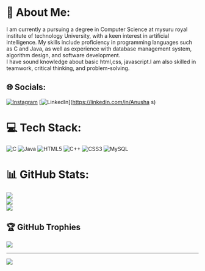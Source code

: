 # 💫 About Me:
I am currently a  pursuing a degree in Computer Science at mysuru royal institute of technology University, with a keen interest in artificial intelligence. My skills include proficiency in programming languages such as C and Java, as well as experience with database management system, algorithm design, and software development.<br>I have sound knowledge about basic html,css, javascript.I am also skilled in teamwork, critical thinking, and problem-solving.


## 🌐 Socials:
[![Instagram](https://img.shields.io/badge/Instagram-%23E4405F.svg?logo=Instagram&logoColor=white)](https://instagram.com/anushas_24) [![LinkedIn](https://img.shields.io/badge/LinkedIn-%230077B5.svg?logo=linkedin&logoColor=white)](https://linkedin.com/in/Anusha s) 

# 💻 Tech Stack:
![C](https://img.shields.io/badge/c-%2300599C.svg?style=flat&logo=c&logoColor=white) ![Java](https://img.shields.io/badge/java-%23ED8B00.svg?style=flat&logo=openjdk&logoColor=white) ![HTML5](https://img.shields.io/badge/html5-%23E34F26.svg?style=flat&logo=html5&logoColor=white) ![C++](https://img.shields.io/badge/c++-%2300599C.svg?style=flat&logo=c%2B%2B&logoColor=white) ![CSS3](https://img.shields.io/badge/css3-%231572B6.svg?style=flat&logo=css3&logoColor=white) ![MySQL](https://img.shields.io/badge/mysql-4479A1.svg?style=flat&logo=mysql&logoColor=white)
# 📊 GitHub Stats:
![](https://github-readme-stats.vercel.app/api?username=roopaanusha&theme=cobalt&hide_border=false&include_all_commits=true&count_private=true)<br/>
![](https://github-readme-streak-stats.herokuapp.com/?user=roopaanusha&theme=cobalt&hide_border=false)<br/>
![](https://github-readme-stats.vercel.app/api/top-langs/?username=roopaanusha&theme=cobalt&hide_border=false&include_all_commits=true&count_private=true&layout=compact)

## 🏆 GitHub Trophies
![](https://github-profile-trophy.vercel.app/?username=roopaanusha&theme=radical&no-frame=false&no-bg=true&margin-w=4)

---
[![](https://visitcount.itsvg.in/api?id=roopaanusha&icon=0&color=0)](https://visitcount.itsvg.in)

<!-- Proudly created with GPRM ( https://gprm.itsvg.in ) -->
